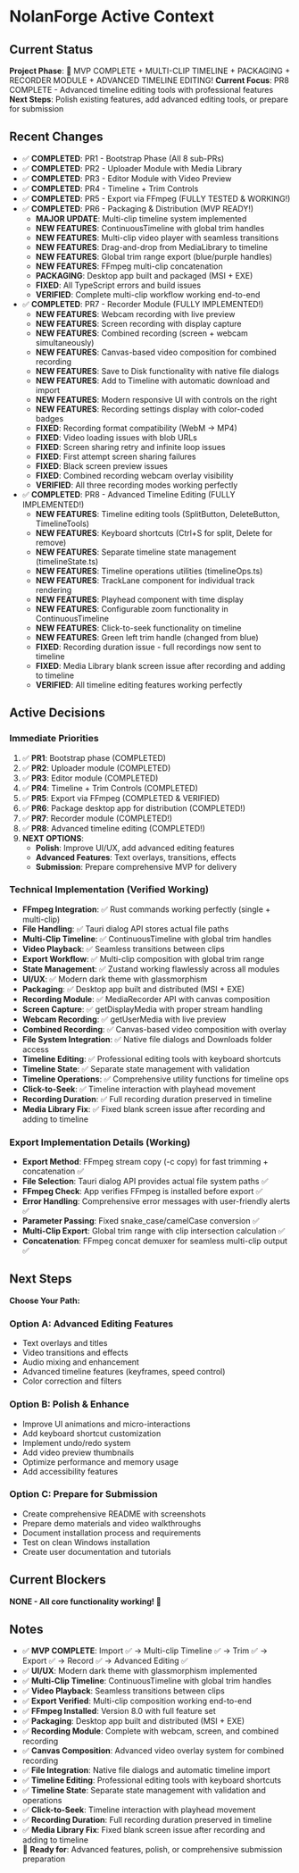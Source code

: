 # NolanForge Active Context

## Current Status
**Project Phase**: 🎉 MVP COMPLETE + MULTI-CLIP TIMELINE + PACKAGING + RECORDER MODULE + ADVANCED TIMELINE EDITING!
**Current Focus**: PR8 COMPLETE - Advanced timeline editing tools with professional features
**Next Steps**: Polish existing features, add advanced editing tools, or prepare for submission

## Recent Changes
- ✅ **COMPLETED**: PR1 - Bootstrap Phase (All 8 sub-PRs)
- ✅ **COMPLETED**: PR2 - Uploader Module with Media Library
- ✅ **COMPLETED**: PR3 - Editor Module with Video Preview
- ✅ **COMPLETED**: PR4 - Timeline + Trim Controls
- ✅ **COMPLETED**: PR5 - Export via FFmpeg (FULLY TESTED & WORKING!)
- ✅ **COMPLETED**: PR6 - Packaging & Distribution (MVP READY!)
  - **MAJOR UPDATE**: Multi-clip timeline system implemented
  - **NEW FEATURES**: ContinuousTimeline with global trim handles
  - **NEW FEATURES**: Multi-clip video player with seamless transitions
  - **NEW FEATURES**: Drag-and-drop from MediaLibrary to timeline
  - **NEW FEATURES**: Global trim range export (blue/purple handles)
  - **NEW FEATURES**: FFmpeg multi-clip concatenation
  - **PACKAGING**: Desktop app built and packaged (MSI + EXE)
  - **FIXED**: All TypeScript errors and build issues
  - **VERIFIED**: Complete multi-clip workflow working end-to-end
- ✅ **COMPLETED**: PR7 - Recorder Module (FULLY IMPLEMENTED!)
  - **NEW FEATURES**: Webcam recording with live preview
  - **NEW FEATURES**: Screen recording with display capture
  - **NEW FEATURES**: Combined recording (screen + webcam simultaneously)
  - **NEW FEATURES**: Canvas-based video composition for combined recording
  - **NEW FEATURES**: Save to Disk functionality with native file dialogs
  - **NEW FEATURES**: Add to Timeline with automatic download and import
  - **NEW FEATURES**: Modern responsive UI with controls on the right
  - **NEW FEATURES**: Recording settings display with color-coded badges
  - **FIXED**: Recording format compatibility (WebM → MP4)
  - **FIXED**: Video loading issues with blob URLs
  - **FIXED**: Screen sharing retry and infinite loop issues
  - **FIXED**: First attempt screen sharing failures
  - **FIXED**: Black screen preview issues
  - **FIXED**: Combined recording webcam overlay visibility
  - **VERIFIED**: All three recording modes working perfectly
- ✅ **COMPLETED**: PR8 - Advanced Timeline Editing (FULLY IMPLEMENTED!)
  - **NEW FEATURES**: Timeline editing tools (SplitButton, DeleteButton, TimelineTools)
  - **NEW FEATURES**: Keyboard shortcuts (Ctrl+S for split, Delete for remove)
  - **NEW FEATURES**: Separate timeline state management (timelineState.ts)
  - **NEW FEATURES**: Timeline operations utilities (timelineOps.ts)
  - **NEW FEATURES**: TrackLane component for individual track rendering
  - **NEW FEATURES**: Playhead component with time display
  - **NEW FEATURES**: Configurable zoom functionality in ContinuousTimeline
  - **NEW FEATURES**: Click-to-seek functionality on timeline
  - **NEW FEATURES**: Green left trim handle (changed from blue)
  - **FIXED**: Recording duration issue - full recordings now sent to timeline
  - **FIXED**: Media Library blank screen issue after recording and adding to timeline
  - **VERIFIED**: All timeline editing features working perfectly

## Active Decisions

### Immediate Priorities
1. ✅ **PR1**: Bootstrap phase (COMPLETED)
2. ✅ **PR2**: Uploader module (COMPLETED)
3. ✅ **PR3**: Editor module (COMPLETED)
4. ✅ **PR4**: Timeline + Trim Controls (COMPLETED)
5. ✅ **PR5**: Export via FFmpeg (COMPLETED & VERIFIED)
6. ✅ **PR6**: Package desktop app for distribution (COMPLETED!)
7. ✅ **PR7**: Recorder module (COMPLETED!)
8. ✅ **PR8**: Advanced timeline editing (COMPLETED!)
9. **NEXT OPTIONS**:
   - **Polish**: Improve UI/UX, add advanced editing features
   - **Advanced Features**: Text overlays, transitions, effects
   - **Submission**: Prepare comprehensive MVP for delivery

### Technical Implementation (Verified Working)
- **FFmpeg Integration**: ✅ Rust commands working perfectly (single + multi-clip)
- **File Handling**: ✅ Tauri dialog API stores actual file paths
- **Multi-Clip Timeline**: ✅ ContinuousTimeline with global trim handles
- **Video Playback**: ✅ Seamless transitions between clips
- **Export Workflow**: ✅ Multi-clip composition with global trim range
- **State Management**: ✅ Zustand working flawlessly across all modules
- **UI/UX**: ✅ Modern dark theme with glassmorphism
- **Packaging**: ✅ Desktop app built and distributed (MSI + EXE)
- **Recording Module**: ✅ MediaRecorder API with canvas composition
- **Screen Capture**: ✅ getDisplayMedia with proper stream handling
- **Webcam Recording**: ✅ getUserMedia with live preview
- **Combined Recording**: ✅ Canvas-based video composition with overlay
- **File System Integration**: ✅ Native file dialogs and Downloads folder access
- **Timeline Editing**: ✅ Professional editing tools with keyboard shortcuts
- **Timeline State**: ✅ Separate state management with validation
- **Timeline Operations**: ✅ Comprehensive utility functions for timeline ops
- **Click-to-Seek**: ✅ Timeline interaction with playhead movement
- **Recording Duration**: ✅ Full recording duration preserved in timeline
- **Media Library Fix**: ✅ Fixed blank screen issue after recording and adding to timeline

### Export Implementation Details (Working)
- **Export Method**: FFmpeg stream copy (-c copy) for fast trimming + concatenation ✅
- **File Selection**: Tauri dialog API provides actual file system paths ✅
- **FFmpeg Check**: App verifies FFmpeg is installed before export ✅
- **Error Handling**: Comprehensive error messages with user-friendly alerts ✅
- **Parameter Passing**: Fixed snake_case/camelCase conversion ✅
- **Multi-Clip Export**: Global trim range with clip intersection calculation ✅
- **Concatenation**: FFmpeg concat demuxer for seamless multi-clip output ✅

## Next Steps
**Choose Your Path:**

### Option A: Advanced Editing Features
- Text overlays and titles
- Video transitions and effects
- Audio mixing and enhancement
- Advanced timeline features (keyframes, speed control)
- Color correction and filters

### Option B: Polish & Enhance
- Improve UI animations and micro-interactions
- Add keyboard shortcut customization
- Implement undo/redo system
- Add video preview thumbnails
- Optimize performance and memory usage
- Add accessibility features

### Option C: Prepare for Submission
- Create comprehensive README with screenshots
- Prepare demo materials and video walkthroughs
- Document installation process and requirements
- Test on clean Windows installation
- Create user documentation and tutorials

## Current Blockers
**NONE - All core functionality working! 🎉**

## Notes
- ✅ **MVP COMPLETE**: Import ✅ → Multi-clip Timeline ✅ → Trim ✅ → Export ✅ → Record ✅ → Advanced Editing ✅
- ✅ **UI/UX**: Modern dark theme with glassmorphism implemented
- ✅ **Multi-Clip Timeline**: ContinuousTimeline with global trim handles
- ✅ **Video Playback**: Seamless transitions between clips
- ✅ **Export Verified**: Multi-clip composition working end-to-end
- ✅ **FFmpeg Installed**: Version 8.0 with full feature set
- ✅ **Packaging**: Desktop app built and distributed (MSI + EXE)
- ✅ **Recording Module**: Complete with webcam, screen, and combined recording
- ✅ **Canvas Composition**: Advanced video overlay system for combined recording
- ✅ **File Integration**: Native file dialogs and automatic timeline import
- ✅ **Timeline Editing**: Professional editing tools with keyboard shortcuts
- ✅ **Timeline State**: Separate state management with validation and operations
- ✅ **Click-to-Seek**: Timeline interaction with playhead movement
- ✅ **Recording Duration**: Full recording duration preserved in timeline
- ✅ **Media Library Fix**: Fixed blank screen issue after recording and adding to timeline
- 🎯 **Ready for**: Advanced features, polish, or comprehensive submission preparation